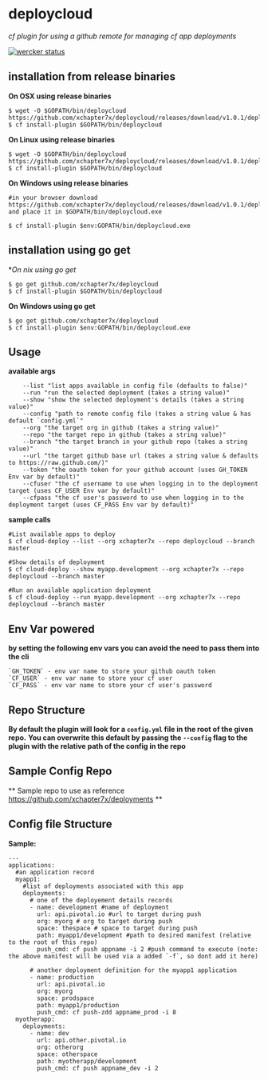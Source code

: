 # deploycloud 

*cf plugin for using a github remote for managing cf app deployments*

[![wercker status](https://app.wercker.com/status/9a6553ba12248db71c8e452c2723e6c3/s/master "wercker status")](https://app.wercker.com/project/bykey/9a6553ba12248db71c8e452c2723e6c3)

## installation from release binaries

**On OSX using release binaries**
```
$ wget -O $GOPATH/bin/deploycloud https://github.com/xchapter7x/deploycloud/releases/download/v1.0.1/deploycloud_darwin_amd64
$ cf install-plugin $GOPATH/bin/deploycloud
```

**On Linux using release binaries**
```
$ wget -O $GOPATH/bin/deploycloud https://github.com/xchapter7x/deploycloud/releases/download/v1.0.1/deploycloud_linux_amd64
$ cf install-plugin $GOPATH/bin/deploycloud
```

**On Windows using release binaries**
```
#in your browser download https://github.com/xchapter7x/deploycloud/releases/download/v1.0.1/deploycloud_windows_amd64.exe and place it in $GOPATH/bin/deploycloud.exe

$ cf install-plugin $env:GOPATH/bin/deploycloud.exe
```

## installation using go get

**On *nix using go get**
```
$ go get github.com/xchapter7x/deploycloud
$ cf install-plugin $GOPATH/bin/deploycloud
```

**On Windows using go get**
```
$ go get github.com/xchapter7x/deploycloud
$ cf install-plugin $env:GOPATH/bin/deploycloud.exe
```

## Usage
**available args**
```
	--list "list apps available in config file (defaults to false)"
	--run "run the selected deployment (takes a string value)"
	--show "show the selected deployment's details (takes a string value)"
	--config "path to remote config file (takes a string value & has default `config.yml`"
	--org "the target org in github (takes a string value)"
	--repo "the target repo in github (takes a string value)"
	--branch "the target branch in your github repo (takes a string value)"
	--url "the target github base url (takes a string value & defaults to https://raw.github.com/)"
	--token "the oauth token for your github account (uses GH_TOKEN Env var by default)"
	--cfuser "the cf username to use when logging in to the deployment target (uses CF_USER Env var by default)"
	--cfpass "the cf user's password to use when logging in to the deployment target (uses CF_PASS Env var by default)"
```

**sample calls**
```
#List available apps to deploy
$ cf cloud-deploy --list --org xchapter7x --repo deploycloud --branch master

#Show details of deployment
$ cf cloud-deploy --show myapp.development --org xchapter7x --repo deploycloud --branch master

#Run an available application deployment
$ cf cloud-deploy --run myapp.development --org xchapter7x --repo deploycloud --branch master
```

## Env Var powered
**by setting the following env vars you can avoid the need to pass them into the cli**
```
`GH_TOKEN` - env var name to store your github oauth token
`CF_USER` - env var name to store your cf user
`CF_PASS` - env var name to store your cf user's password
```

## Repo Structure
**By default the plugin will look for a `config.yml` file in the root of the given repo.**
**You can overwrite this default by passing the `--config` flag to the plugin with the relative path of the config in the repo**

## Sample Config Repo
** Sample repo to use as reference https://github.com/xchapter7x/deployments **

## Config file Structure

**Sample:**
```
---
applications:
  #an application record
  myapp1:
    #list of deployments associated with this app
    deployments:
      # one of the deployement details records
      - name: development #name of deployment
        url: api.pivotal.io #url to target during push
        org: myorg # org to target during push
        space: thespace # space to target during push
        path: myapp1/development #path to desired manifest (relative to the root of this repo)
        push_cmd: cf push appname -i 2 #push command to execute (note: the above manifest will be used via a added `-f`, so dont add it here)
      
      # another deployment definition for the myapp1 application
      - name: production
        url: api.pivotal.io
        org: myorg
        space: prodspace
        path: myapp1/production
        push_cmd: cf push-zdd appname_prod -i 8
  myotherapp:
    deployments:
      - name: dev
        url: api.other.pivotal.io
        org: otherorg
        space: otherspace
        path: myotherapp/development
        push_cmd: cf push appname_dev -i 2
```

